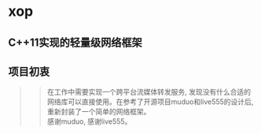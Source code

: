 # xop
C++11实现的轻量级网络框架
-

项目初衷<br>
-
>>在工作中需要实现一个跨平台流媒体转发服务, 发现没有什么合适的网络库可以直接使用。在参考了开源项目muduo和live555的设计后, 重新封装了一个简单的网络框架。<br> 
>>感谢muduo, 感谢live555。<br>
